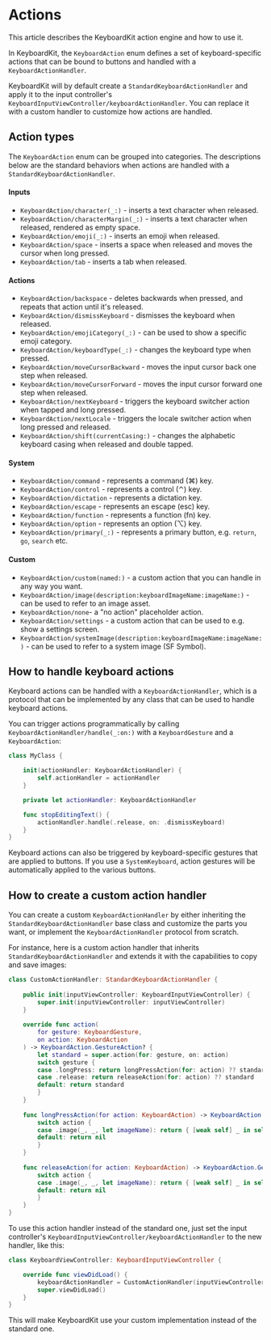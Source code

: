 # Actions

This article describes the KeyboardKit action engine and how to use it.

In KeyboardKit, the ``KeyboardAction`` enum defines a set of keyboard-specific actions that can be bound to buttons and handled with a ``KeyboardActionHandler``.

KeyboardKit will by default create a ``StandardKeyboardActionHandler`` and apply it to the input controller's ``KeyboardInputViewController/keyboardActionHandler``. You can replace it with a custom handler to customize how actions are handled.


## Action types

The ``KeyboardAction`` enum can be grouped into categories. The descriptions below are the standard behaviors when actions are handled with a ``StandardKeyboardActionHandler``.

#### Inputs

* ``KeyboardAction/character(_:)`` - inserts a text character when released.
* ``KeyboardAction/characterMargin(_:)`` - inserts a text character when released, rendered as empty space.
* ``KeyboardAction/emoji(_:)`` - inserts an emoji when released.
* ``KeyboardAction/space`` - inserts a space when released and moves the cursor when long pressed.
* ``KeyboardAction/tab`` - inserts a tab when released.

#### Actions

* ``KeyboardAction/backspace`` - deletes backwards when pressed, and repeats that action until it's released.
* ``KeyboardAction/dismissKeyboard`` - dismisses the keyboard when released.
* ``KeyboardAction/emojiCategory(_:)`` - can be used to show a specific emoji category.
* ``KeyboardAction/keyboardType(_:)`` - changes the keyboard type when pressed.
* ``KeyboardAction/moveCursorBackward`` - moves the input cursor back one step when released.
* ``KeyboardAction/moveCursorForward`` - moves the input cursor forward one step when released.
* ``KeyboardAction/nextKeyboard`` - triggers the keyboard switcher action when tapped and long pressed.
* ``KeyboardAction/nextLocale`` - triggers the locale switcher action when long pressed and released.
* ``KeyboardAction/shift(currentCasing:)`` - changes the alphabetic keyboard casing when released and double tapped.

#### System

* ``KeyboardAction/command`` - represents a command (⌘) key.
* ``KeyboardAction/control`` - represents a control (⌃) key.
* ``KeyboardAction/dictation`` - represents a dictation key.
* ``KeyboardAction/escape`` - represents an escape (esc) key.
* ``KeyboardAction/function`` - represents a function (fn) key.
* ``KeyboardAction/option`` - represents an option (⌥) key.
* ``KeyboardAction/primary(_:)`` - represents a primary button, e.g. `return`, `go`, `search` etc.

#### Custom

* ``KeyboardAction/custom(named:)`` - a custom action that you can handle in any way you want.
* ``KeyboardAction/image(description:keyboardImageName:imageName:)`` - can be used to refer to an image asset.
* ``KeyboardAction/none``- a "no action" placeholder action.
* ``KeyboardAction/settings`` - a custom action that can be used to e.g. show a settings screen.
* ``KeyboardAction/systemImage(description:keyboardImageName:imageName:)`` - can be used to refer to a system image (SF Symbol).



## How to handle keyboard actions

Keyboard actions can be handled with a ``KeyboardActionHandler``, which is a protocol that can be implemented by any class that can be used to handle keyboard actions. 

You can trigger actions programmatically by calling ``KeyboardActionHandler/handle(_:on:)`` with a ``KeyboardGesture`` and a ``KeyboardAction``:

```swift
class MyClass {

    init(actionHandler: KeyboardActionHandler) {
        self.actionHandler = actionHandler
    }

    private let actionHandler: KeyboardActionHandler

    func stopEditingText() {
        actionHandler.handle(.release, on: .dismissKeyboard)
    } 
}
```

Keyboard actions can also be triggered by keyboard-specific gestures that are applied to buttons. If you use a ``SystemKeyboard``, action gestures will be automatically applied to the various buttons.



## How to create a custom action handler

You can create a custom ``KeyboardActionHandler`` by either inheriting the ``StandardKeyboardActionHandler`` base class and customize the parts you want, or implement the ``KeyboardActionHandler`` protocol from scratch. 

For instance, here is a custom action handler that inherits ``StandardKeyboardActionHandler`` and extends it with the capabilities to copy and save images:

```swift
class CustomActionHandler: StandardKeyboardActionHandler {
    
    public init(inputViewController: KeyboardInputViewController) {
        super.init(inputViewController: inputViewController)
    }
    
    override func action(
        for gesture: KeyboardGesture, 
        on action: KeyboardAction
    ) -> KeyboardAction.GestureAction? {
        let standard = super.action(for: gesture, on: action)
        switch gesture {
        case .longPress: return longPressAction(for: action) ?? standard
        case .release: return releaseAction(for: action) ?? standard
        default: return standard
        }
    }
    
    func longPressAction(for action: KeyboardAction) -> KeyboardAction.GestureAction? {
        switch action {
        case .image(_, _, let imageName): return { [weak self] _ in self?.saveImage(named: imageName) }
        default: return nil
        }
    }
    
    func releaseAction(for action: KeyboardAction) -> KeyboardAction.GestureAction? {
        switch action {
        case .image(_, _, let imageName): return { [weak self] _ in self?.copyImage(named: imageName) }
        default: return nil
        }
    }
}
```

To use this action handler instead of the standard one, just set the input controller's ``KeyboardInputViewController/keyboardActionHandler`` to the new handler, like this:

```swift
class KeyboardViewController: KeyboardInputViewController {

    override func viewDidLoad() {
        keyboardActionHandler = CustomActionHandler(inputViewController: self)
        super.viewDidLoad()
    }
}
```

This will make KeyboardKit use your custom implementation instead of the standard one.
